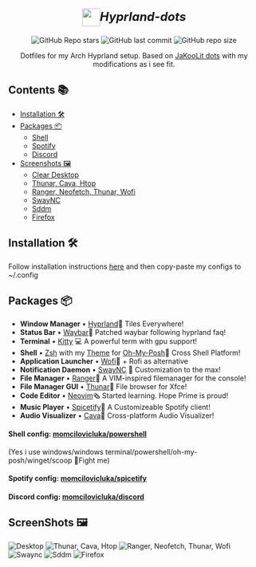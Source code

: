 <div align="center">
<h1>
 <b style="font-size:24px;line-height:24px;vertical-align:middle;"><i><img src="https://cdn0.iconfinder.com/data/icons/flat-round-system/512/archlinux-512.png" width="36px" style="vertical-align:middle;">Hyprland-dots</i></b>
</h1>

![GitHub Repo stars](https://img.shields.io/github/stars/momcilovicluka/Hyprland-Dots?style=for-the-badge&color=0000ff) ![GitHub last commit](https://img.shields.io/github/last-commit/momcilovicluka/Hyprland-Dots?style=for-the-badge&color=0000ff) ![GitHub repo size](https://img.shields.io/github/repo-size/momcilovicluka/Hyprland-Dots?style=for-the-badge&color=0000ff)

Dotfiles for my Arch Hyprland setup. Based on [JaKooLit dots](https://github.com/JaKooLit/Hyprland-Dots) with my modifications as i see fit.
</div>

## Contents 📚
- [Installation 🛠️](#installation)
- [Packages 📦](#packages)
  - [Shell](#shell)
  - [Spotify](#spotify)
  - [Discord](#discord)
- [Screenshots 🖼️](#screenshots)
  - [Clear Desktop](#desktop)
  - [Thunar, Cava, Htop](#thunar_cava_htop)
  - [Ranger, Neofetch, Thunar, Wofi](#ranger_neofetch_thunar_wofi)
  - [SwayNC](#swaync)
  - [Sddm](#sddm)
  - [Firefox](#firefox)

## Installation 🛠️<a name = "installation"></a>
Follow installation instructions [here](https://github.com/JaKooLit/Hyprland-Dots) and then copy-paste my configs to ~/.config

## Packages 📦<a name = "packages"></a>
- **Window Manager** • [Hyprland](https://github.com/hyprwm/Hyprland)🎨 Tiles Everywhere!
- **Status Bar** • [Waybar](https://github.com/Alexays/Waybar)🧴 Patched waybar following hyprland faq!
- **Terminal** • [Kitty](https://github.com/kovidgoyal/kitty) 💻 A powerful term with gpu support!
- **Shell** • [Zsh](https://www.zsh.org/) with my [Theme](https://github.com/momcilovicluka/powershell) for [Oh-My-Posh](https://github.com/JanDeDobbeleer/oh-my-posh)🐚 Cross Shell Platform!
- **Application Launcher** • [Wofi](https://hg.sr.ht/~scoopta/wofi)🚀 + Rofi as alternative
- **Notification Daemon** • [SwayNC](https://github.com/ErikReider/SwayNotificationCenter) 🍃 Customization to the max!
- **File Manager** • [Ranger](https://github.com/ranger/ranger)📁 A VIM-inspired filemanager for the console!
- **File Manager GUI** • [Thunar](https://wiki.archlinux.org/title/thunar)📂 File browser for Xfce!
- **Code Editor** • [Neovim](https://github.com/neovim/neovim)🗞️ Started learning. Hope Prime is proud!
- **Music Player** • [Spicetify](https://github.com/spicetify/spicetify-cli)🎹 A Customizeable Spotify client!
- **Audio Visualizer** • [Cava](https://github.com/karlstav/cava)🎼 Cross-platform Audio Visualizer!

#### Shell config: [momcilovicluka/powershell](https://github.com/momcilovicluka/powershell) <a name = "shell"></a>
(Yes i use windows/windows terminal/powershell/oh-my-posh/winget/scoop 👊Fight me)

#### Spotify config: [momcilovicluka/spicetify](https://github.com/momcilovicluka/spicetify) <a name = "spotify"></a>

#### Discord config: [momcilovicluka/discord](https://github.com/momcilovicluka/discord) <a name = "discord"></a>

## ScreenShots 🖼️<a name = "screenshots"></a>
<a name = "desktop"></a> ![Desktop](https://github.com/momcilovicluka/Hyprland-dots/blob/master/Screenshots/Desktop.png?raw=true)
<a name = "thunar_cava_htop"></a> ![Thunar, Cava, Htop](https://github.com/momcilovicluka/Hyprland-dots/blob/master/Screenshots/Thunar_Cava_Htop.png?raw=true)
<a name = "ranger_neofetch_thunar_wofi"></a> ![Ranger, Neofetch, Thunar, Wofi](https://github.com/momcilovicluka/Hyprland-dots/blob/master/Screenshots/Ranger_Neofetch_Thunar_Wofi.png?raw=true)
<a name = "swaync"></a> ![Swaync](https://github.com/momcilovicluka/Hyprland-dots/blob/master/Screenshots/Swaync.png?raw=true)
<a name = "sddm"></a> ![Sddm](https://github.com/momcilovicluka/Hyprland-dots/blob/master/Screenshots/Sddm.png?raw=true)
<a name = "firefox"></a> ![Firefox](https://github.com/momcilovicluka/Hyprland-dots/blob/master/Screenshots/Firefox.png?raw=true)
